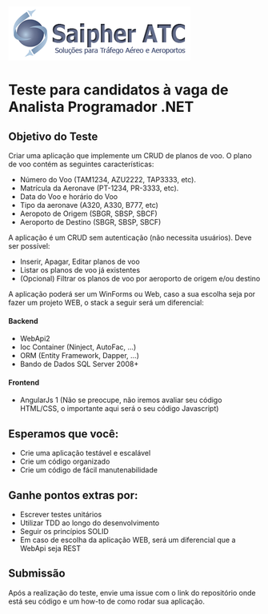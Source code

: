 ![Screenshot](logo_saipher.png)
# Teste para candidatos à vaga de Analista Programador .NET

## Objetivo do Teste
Criar uma aplicação que implemente um CRUD de planos de voo.
O plano de voo contém as seguintes características:
- Número do Voo (TAM1234, AZU2222, TAP3333, etc).
- Matrícula da Aeronave (PT-1234, PR-3333, etc).
- Data do Voo e horário do Voo
- Tipo da aeronave (A320, A330, B777, etc)
- Aeropoto de Origem (SBGR, SBSP, SBCF)
- Aeroporto de Destino (SBGR, SBSP, SBCF)

A aplicação é um CRUD sem autenticação (não necessita usuários). Deve ser possível:
- Inserir, Apagar, Editar planos de voo
- Listar os planos de voo já existentes
- (Opcional) Filtrar os planos de voo por aeroporto de origem e/ou destino

A aplicação poderá ser um WinForms ou Web, caso a sua escolha seja por fazer um projeto WEB, o stack a seguir será um diferencial:

#### Backend
- WebApi2
- Ioc Container (Ninject, AutoFac, ...)
- ORM (Entity Framework, Dapper, ...)
- Bando de Dados SQL Server 2008+

#### Frontend
- AngularJs 1
(Não se preocupe, não iremos avaliar seu código HTML/CSS, o importante aqui será o seu código Javascript)

## Esperamos que você:
- Crie uma aplicação testável e escalável
- Crie um código organizado
- Crie um código de fácil manutenabilidade

## Ganhe pontos extras por:
- Escrever testes unitários
- Utilizar TDD ao longo do desenvolvimento
- Seguir os princípios SOLID
- Em caso de escolha da aplicação WEB, será um diferencial que a WebApi seja REST

## Submissão
Após a realização do teste, envie uma issue com o link do repositório onde está seu código e um how-to de como rodar sua aplicação.









